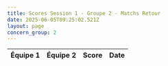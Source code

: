 ```yaml
---
title: Scores Session 1 - Groupe 2 - Matchs Retour
date: 2025-06-05T09:25:02.521Z
layout: page
concern_group: 2
---
```




| Équipe 1 | Équipe 2 | Score | Date |
|----------|----------|-------|------|

